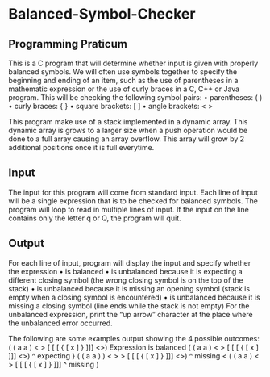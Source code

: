 # Balanced-Symbol-Checker
## Programming Praticum
This is a C program that will determine whether input is given with properly balanced symbols. We will often use symbols together to specify the beginning and ending of an item, such as the use of parentheses in a mathematic expression or the use of curly braces in a C, C++ or Java program. This will be checking the following symbol pairs:
• parentheses: ( )
• curly braces: { }
• square brackets: [ ]
• angle brackets: < >

This program make use of a stack implemented in a dynamic array. This dynamic array is grows to a larger size when a push operation would be done to a full array causing an array overflow. This array will grow by 2 additional positions once it is full everytime.

## Input
The input for this program will come from standard input. Each line of input will be a single
expression that is to be checked for balanced symbols. The program will loop to read in multiple lines of input. If the input on
the line contains only the letter q or Q, the program will quit.

## Output
For each line of input, program will display the input and specify whether the expression
• is balanced
• is unbalanced because it is expecting a different closing symbol (the wrong closing symbol is
on the top of the stack)
• is unbalanced because it is missing an opening symbol (stack is empty when a closing symbol is
encountered)
• is unbalanced because it is missing a closing symbol (line ends while the stack is not empty)
For the unbalanced expression, print the “up arrow” character at the place where the unbalanced error
occurred. 

The following are some examples output showing the 4 possible outcomes:
( ( a a ) < > [ [ [ { [ x ] } ]]] <>)
Expression is balanced
( ( a a ) < > [ [ [ { [ x ] ]]] <>)
                            ^ expecting }
( ( a a ) ) < > > [ [ [ { [ x ] } ]]] <>)
            ^ missing <
( ( a a ) < > [ [ [ { [ x ] } ]]]
          ^ missing ) 
